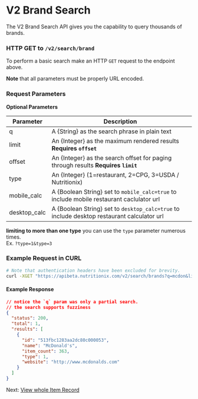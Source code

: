 V2 Brand Search
===============

The V2 Brand Search API gives you the capability to query thousands of brands.

### HTTP GET to `/v2/search/brand`

To perform a basic search make an HTTP `GET` request to the endpoint above.

**Note** that all parameters must be properly URL encoded.

### Request Parameters

**Optional Parameters**

| Parameter       | Description                          |
|-----------------|--------------------------------------|
| q               | A {String} as the search phrase in plain text |
| limit           | An {Integer} as the maximum rendered results  **Requires `offset`** |
| offset          | An {Integer} as the search offset for paging through results **Requires `limit`** |
| type            | An {Integer} (1=restaurant, 2=CPG, 3=USDA / Nutritionix) |
| mobile_calc     | A {Boolean String} set to `mobile_calc=true` to include mobile restaurant caclulator url |
| desktop_calc    | A {Boolean String} set to `desktop_calc=true` to include desktop restaurant calculator url |

**limiting to more than one type** you can use the `type` parameter numerous times. <br>
Ex. `?type=1&type=3`

### Example Request in CURL

```sh
# Note that authentication headers have been excluded for brevity.
curl -XGET "https://apibeta.nutritionix.com/v2/search/brands?q=mcdon&limit=1&offset=0&type=1"
```

#### Example Response
```json
// notice the `q` param was only a partial search.
// the search supports fuzziness
{
  "status": 200,
  "total": 1,
  "results": [
    {
      "id": "513fbc1283aa2dc80c000053",
      "name": "McDonald's",
      "item_count": 363,
      "type": 1,
      "website": "http://www.mcdonalds.com"
    }
  ]
}
```

Next: [View whole Item Record][1]

[1]: https://developer.nutritionix.com/docs/v2/item